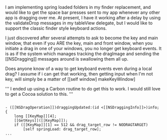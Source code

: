 

I am implementing spring loaded folders in my finder replacement, and would like to get the space bar presses sent to my app whenever any other app is dragging over me.  At present, I have it working after a delay by using the validateDrop messages in my tableView delegate, but I would like to support the classic finder style keyboard actions.

I just discovered after several attempts to ask to become the key and main window, that even if you ARE the key, main and front window, when you initiate a drag in one of your windows, you no longer get keyboard events.  It is as if the system which manages tracking the dragImage and sending the [[NSDragging]] messages around is swallowing them all up.

Does anyone know of a way to get keyboard events even during a local drag?  I assume if i can get that working, then getting input when I'm not key, will simply be a matter of [[self window] makeKeyWindow]

'''
I ended up using a Carbon routine to do get this to work.  I would still love to get a Cocoa solution to this.
'''

<code>
- ([[NSDragOperation]])draggingUpdated:(id <[[NSDraggingInfo]]>)info;
{
	long [[KeyMap]][4];
	[[GetKeys]]([[KeyMap]]);
	if ([[KeyMap]][1] == 512 && drag_target_row != NODRAGTARGET)
		[self springLoad: drag_target_row];
...
</code>
